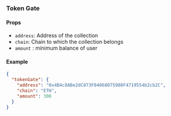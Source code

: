 ### Token Gate

#### Props

- `address`: Address of the collection
- `chain`: Chain to which the collection belongs
- `amount` : minimum balance of user

#### Example

```json
{
  "tokenGate": {
    "address": "0x4B4c8ABe2dC873F04068075908F4719554b2cb2C",
    "chain": "ETH",
    "amount": 300
  }
}
```
